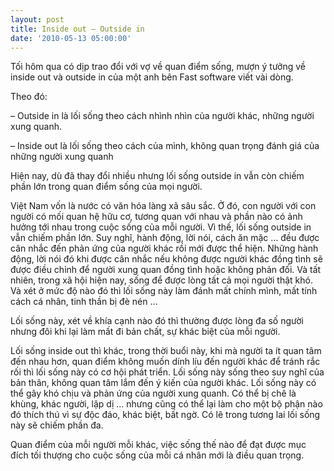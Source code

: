 ```yaml
---
layout: post
title: Inside out – Outside in
date: '2010-05-13 05:00:00'
---
```


Tối hôm qua có dịp trao đổi với vợ về quan điểm sống, mượn ý tưởng về inside out và outside in của một anh bên Fast software viết vài dòng.

Theo đó:

– Outside in là lối sống theo cách nhình nhìn của người khác, những người xung quanh.

– Inside out là lối sống theo cách của mình, không quan trọng đánh giá của những người xung quanh

Hiện nay, dù đã thay đổi nhiều nhưng lối sống outside in vẫn còn chiếm phần lớn trong quan điểm sống của mọi người.

Việt Nam vốn là nước có văn hóa làng xã sâu sắc. Ở đó, con người với con người có mối quan hệ hữu cơ, tương quan với nhau và phần nào có ảnh hưởng tới nhau trong cuộc sống của mỗi người. Vì thế, lối sống outside in vẫn chiếm phần lớn. Suy nghĩ, hành động, lời nói, cách ăn mặc … đều được cân nhắc đến phản ứng của người khác rồi mới được thể hiện. Những hành động, lời nói đó khi được cân nhắc nếu không được người khác đồng tình sẽ được điều chỉnh để người xung quan đồng tình hoặc không phản đối. Và tất nhiên, trong xã hội hiện nay, sống để được lòng tất cả mọi người thật khó. Và xét ở mức độ nào đó thì lối sống này làm đánh mất chính mình, mất tính cách cá nhân, tinh thần bị đè nén …

Lối sống này, xét về khía cạnh nào đó thì thường được lòng đa số người nhưng đôi khi lại làm mất đi bản chất, sự khác biệt của mỗi người.

Lối sống inside out thì khác, trong thời buổi này, khi mà người ta ít quan tâm đến nhau hơn, quan điểm không muốn dính líu đến người khác để tránh rắc rối thì lối sống này có cơ hội phát triển. Lối sống này sống theo suy nghĩ của bản thân, không quan tâm lắm đến ý kiến của người khác. Lối sống này có thể gây khó chịu và phản ứng của người xung quanh. Có thể bị chê là khùng, khác người, lập dị … nhưng cũng có thể lại làm cho một bộ phận nào đó thích thú vì sự độc đáo, khác biệt, bất ngờ. Có lẽ trong tương lai lối sống này sẽ chiếm phần đa.

Quan điểm của mỗi người mỗi khác, việc sống thế nào để đạt được mục đích tối thượng cho cuộc sống của mỗi cá nhân mới là điều quan trọng. 